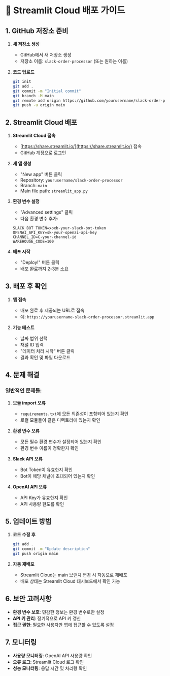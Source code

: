 # 🚀 Streamlit Cloud 배포 가이드

## 1. GitHub 저장소 준비

1. **새 저장소 생성**
   - GitHub에서 새 저장소 생성
   - 저장소 이름: `slack-order-processor` (또는 원하는 이름)

2. **코드 업로드**
   ```bash
   git init
   git add .
   git commit -m "Initial commit"
   git branch -M main
   git remote add origin https://github.com/yourusername/slack-order-processor.git
   git push -u origin main
   ```

## 2. Streamlit Cloud 배포

1. **Streamlit Cloud 접속**
   - [https://share.streamlit.io/](https://share.streamlit.io/) 접속
   - GitHub 계정으로 로그인

2. **새 앱 생성**
   - "New app" 버튼 클릭
   - Repository: `yourusername/slack-order-processor`
   - Branch: `main`
   - Main file path: `streamlit_app.py`

3. **환경 변수 설정**
   - "Advanced settings" 클릭
   - 다음 환경 변수 추가:

   ```
   SLACK_BOT_TOKEN=xoxb-your-slack-bot-token
   OPENAI_API_KEY=sk-your-openai-api-key
   CHANNEL_ID=C-your-channel-id
   WAREHOUSE_CODE=100
   ```

4. **배포 시작**
   - "Deploy!" 버튼 클릭
   - 배포 완료까지 2-3분 소요

## 3. 배포 후 확인

1. **앱 접속**
   - 배포 완료 후 제공되는 URL로 접속
   - 예: `https://yourusername-slack-order-processor.streamlit.app`

2. **기능 테스트**
   - 날짜 범위 선택
   - 채널 ID 입력
   - "데이터 처리 시작" 버튼 클릭
   - 결과 확인 및 파일 다운로드

## 4. 문제 해결

### 일반적인 문제들:

1. **모듈 import 오류**
   - `requirements.txt`에 모든 의존성이 포함되어 있는지 확인
   - 로컬 모듈들이 같은 디렉토리에 있는지 확인

2. **환경 변수 오류**
   - 모든 필수 환경 변수가 설정되어 있는지 확인
   - 환경 변수 이름이 정확한지 확인

3. **Slack API 오류**
   - Bot Token이 유효한지 확인
   - Bot이 해당 채널에 초대되어 있는지 확인

4. **OpenAI API 오류**
   - API Key가 유효한지 확인
   - API 사용량 한도를 확인

## 5. 업데이트 방법

1. **코드 수정 후**
   ```bash
   git add .
   git commit -m "Update description"
   git push origin main
   ```

2. **자동 재배포**
   - Streamlit Cloud는 main 브랜치 변경 시 자동으로 재배포
   - 배포 상태는 Streamlit Cloud 대시보드에서 확인 가능

## 6. 보안 고려사항

- **환경 변수 보호**: 민감한 정보는 환경 변수로만 설정
- **API 키 관리**: 정기적으로 API 키 갱신
- **접근 권한**: 필요한 사용자만 앱에 접근할 수 있도록 설정

## 7. 모니터링

- **사용량 모니터링**: OpenAI API 사용량 확인
- **오류 로그**: Streamlit Cloud 로그 확인
- **성능 모니터링**: 응답 시간 및 처리량 확인
